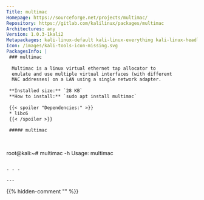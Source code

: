 ```yaml
---
Title: multimac
Homepage: https://sourceforge.net/projects/multimac/
Repository: https://gitlab.com/kalilinux/packages/multimac
Architectures: any
Version: 1.0.3-1kali2
Metapackages: kali-linux-default kali-linux-everything kali-linux-headless kali-linux-large 
Icon: /images/kali-tools-icon-missing.svg
PackagesInfo: |
 ### multimac
 
  Multimac is a linux virtual ethernet tap allocator to
  emulate and use multiple virtual interfaces (with different
  MAC addresses) on a LAN using a single network adapter.
 
 **Installed size:** `28 KB`  
 **How to install:** `sudo apt install multimac`  
 
 {{< spoiler "Dependencies:" >}}
 * libc6 
 {{< /spoiler >}}
 
 ##### multimac
 
 
 ```
 root@kali:~# multimac -h
 Usage: multimac <number of taps>
 
 ```
 
 - - -
 
---
```

{{% hidden-comment "<!--Do not edit anything above this line-->" %}}
